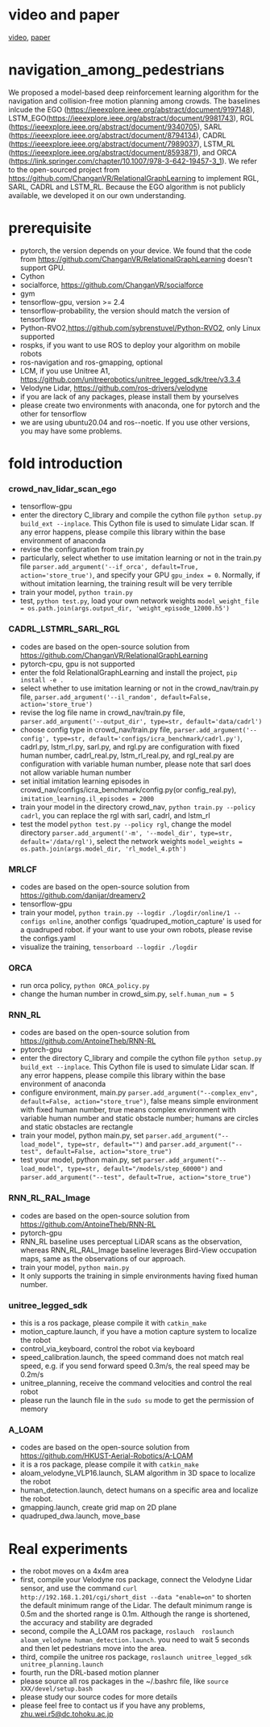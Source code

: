 # video and paper
[video](https://youtu.be/RVfYF8jYBsQ), [paper](https://ieeexplore.ieee.org/abstract/document/10120930)


# navigation_among_pedestrians
We proposed a model-based deep reinforcement learning algorithm for the navigation and collision-free motion planning among crowds. The baselines inlcude the EGO (https://ieeexplore.ieee.org/abstract/document/9197148), LSTM_EGO(https://ieeexplore.ieee.org/abstract/document/9981743), RGL (https://ieeexplore.ieee.org/abstract/document/9340705), SARL (https://ieeexplore.ieee.org/abstract/document/8794134), CADRL (https://ieeexplore.ieee.org/abstract/document/7989037), LSTM_RL (https://ieeexplore.ieee.org/abstract/document/8593871), and ORCA (https://link.springer.com/chapter/10.1007/978-3-642-19457-3_1). We refer to the open-sourced project from https://github.com/ChanganVR/RelationalGraphLearning to implement RGL, SARL, CADRL and LSTM_RL. Because the EGO algorithm is not publicly available, we developed it on our own understanding.

# prerequisite
- pytorch, the version depends on your device. We found that the code from https://github.com/ChanganVR/RelationalGraphLearning doesn't support GPU.
- Cython
- socialforce, https://github.com/ChanganVR/socialforce
- gym
- tensorflow-gpu, version >= 2.4
- tensorflow-probability, the version should match the version of tensorflow
- Python-RVO2,https://github.com/sybrenstuvel/Python-RVO2, only Linux supported
- rospks, if you want to use ROS to deploy your algorithm on mobile robots
- ros-navigation and ros-gmapping, optional
- LCM, if you use Unitree A1, https://github.com/unitreerobotics/unitree_legged_sdk/tree/v3.3.4
- Velodyne Lidar, https://github.com/ros-drivers/velodyne
- if you are lack of any packages, please install them by yourselves
- please create two environments with anaconda, one for pytorch and the other for tensorflow
- we are using ubuntu20.04 and ros--noetic. If you use other versions, you may have some problems.

# fold introduction
### crowd_nav_lidar_scan_ego
- tensorflow-gpu
- enter the directory C_library and compile the cython file
```python setup.py build_ext --inplace```. This Cython file is used to simulate Lidar scan. If any error happens, please compile this library within the base environment of anaconda
- revise the configuration from train.py
- particularly, select whether to use imitation learning or not in the train.py file
```parser.add_argument('--if_orca', default=True, action='store_true')```, and specify your GPU ```gpu_index = 0```. Normally, if without imitation learning, the training result will be very terrible
- train your model, ```python train.py```
- test, ```python test.py```, load your own network weights ```model_weight_file = os.path.join(args.output_dir, 'weight_episode_12000.h5')```

### CADRL_LSTMRL_SARL_RGL
- codes are based on the open-source solution from https://github.com/ChanganVR/RelationalGraphLearning
- pytorch-cpu, gpu is not supported
- enter the fold RelationalGraphLearning and install the project, ```pip install -e .```
- select whether to use imitation learning or not in the crowd_nav/train.py file, ```parser.add_argument('--il_random', default=False, action='store_true')```
- revise the log file name in crowd_nav/train.py file, ```parser.add_argument('--output_dir', type=str, default='data/cadrl')```
- choose config type in crowd_nav/train.py file, ```parser.add_argument('--config', type=str, default='configs/icra_benchmark/cadrl.py')```,
cadrl.py, lstm_rl.py, sarl.py, and rgl.py are configuration with fixed human number, cadrl_real.py, lstm_rl_real.py, and rgl_real.py are configuration with variable human number, please note that sarl does not allow variable human number
- set initial imitation learning episodes in crowd_nav/configs/icra_benchmark/config.py(or config_real.py), ```imitation_learning.il_episodes = 2000```
- train your model in the directory crowd_nav, ```python train.py --policy cadrl```, you can replace the rgl with sarl, cadrl, and lstm_rl
- test the model ```python test.py --policy rgl```, change the model directory ```parser.add_argument('-m', '--model_dir', type=str, default='/data/rgl')```, select the network weights ```model_weights = os.path.join(args.model_dir, 'rl_model_4.pth')```

### MRLCF
- codes are based on the open-source solution from https://github.com/danijar/dreamerv2
- tensorflow-gpu
- train your model, ```python train.py --logdir ./logdir/online/1 --configs online```, another configs 'quadruped_motion_capture' is used for a quadruped robot. if your want to use your own robots, please revise the configs.yaml
- visualize the training, ```tensorboard --logdir ./logdir```

### ORCA
- run orca policy, ```python ORCA_policy.py```
- change the human number in crowd_sim.py, ```self.human_num = 5```

### RNN_RL
- codes are based on the open-source solution from https://github.com/AntoineTheb/RNN-RL
- pytorch-gpu
- enter the directory C_library and compile the cython file
```python setup.py build_ext --inplace```. This Cython file is used to simulate Lidar scan. If any error happens, please compile this library within the base environment of anaconda
- configure environment, main.py ```parser.add_argument("--complex_env", default=False, action="store_true")```, false means simple environment with fixed human number, true means complex environment with variable human number and static obstacle number; humans are circles and static obstacles are rectangle
- train your model, python main.py, set ```parser.add_argument("--load_model", type=str, default="")``` and ```parser.add_argument("--test", default=False, action="store_true")```
- test your model, python main.py, set ```parser.add_argument("--load_model", type=str, default="/models/step_60000")``` and ```parser.add_argument("--test", default=True, action="store_true")```

### RNN_RL_RAL_Image
- codes are based on the open-source solution from https://github.com/AntoineTheb/RNN-RL
- pytorch-gpu
- RNN_RL baseline uses perceptual LiDAR scans as the observation, whereas RNN_RL_RAL_Image baseline leverages Bird-View occupation maps, same as the observations of our approach.
- train your model, ```python main.py```
- It only supports the training in simple environments having fixed human number.

### unitree_legged_sdk
- this is a ros package, please compile it with ```catkin_make```
- motion_capture.launch, if you have a motion capture system to localize the robot
- control_via_keyboard, control the robot via keyboard
- speed_calibration.launch, the speed command does not match real speed, e.g. if you send forward speed 0.3m/s, the real speed may be 0.2m/s
- unitree_planning, receive the command velocities and control the real robot
- please run the launch file in the ```sudo su``` mode to get the permission of memory

### A_LOAM
- codes are based on the open-source solution from https://github.com/HKUST-Aerial-Robotics/A-LOAM
- it is a ros package, please compile it with ```catkin_make```
- aloam_velodyne_VLP16.launch, SLAM algorithm in 3D space to localize the robot
- human_detection.launch, detect humans on a specific area and localize the robot.
- gmapping.launch, create grid map on 2D plane
- quadruped_dwa.launch, move_base

# Real experiments
- the robot moves on a 4x4m area
- first, compile your Velodyne ros package, connect the Velodyne Lidar sensor, and use the command ```curl http://192.168.1.201/cgi/short_dist --data "enable=on"``` to shorten the default minimum range of the Lidar. The default minimum range is 0.5m and the shorted range is 0.1m. Although the range is shortened, the accuracy and stability are degraded
- second, compile the A_LOAM ros package, ```roslauch  roslaunch aloam_velodyne human_detection.launch```. you need to wait 5 seconds and then let pedestrians move into the area.
- third, compile the unitree ros package, ```roslaunch unitree_legged_sdk unitree_planning.launch```
- fourth, run the DRL-based motion planner
- please source all ros packages in the ~/.bashrc file, like ```source XXX/devel/setup.bash```
- please study our source codes for more details
- please feel free to contact us if you have any problems, zhu.wei.r5@dc.tohoku.ac.jp
